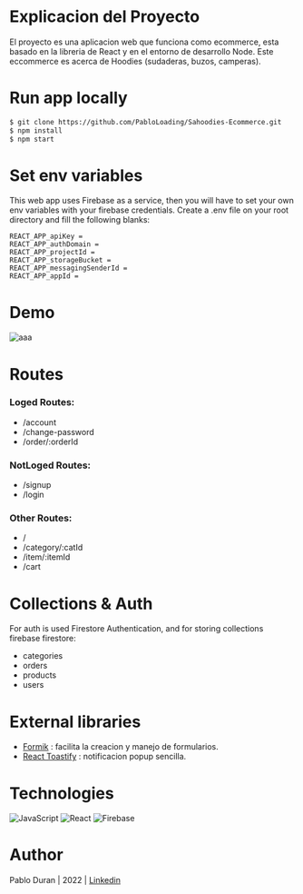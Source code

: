 # Explicacion del Proyecto
El proyecto es una aplicacion web que funciona como ecommerce, esta basado en la libreria de React y
en el entorno de desarrollo Node. Este eccommerce es acerca de Hoodies (sudaderas, buzos, camperas).

# Run app locally

```bash
$ git clone https://github.com/PabloLoading/Sahoodies-Ecommerce.git
$ npm install
$ npm start
```

# Set env variables
This web app uses Firebase as a service, then you will have to set your own env variables with your firebase 
credentials. Create a .env file on your root directory and fill the following blanks:
```
REACT_APP_apiKey =
REACT_APP_authDomain =
REACT_APP_projectId =
REACT_APP_storageBucket =
REACT_APP_messagingSenderId =
REACT_APP_appId =
```

# Demo
![aaa](https://user-images.githubusercontent.com/90655224/184688323-3c0e2222-2563-4fe1-b4ab-67d1641f03cd.gif)

# Routes

### Loged Routes:
- /account
- /change-password
- /order/:orderId

### NotLoged Routes:
- /signup
- /login

### Other Routes:
- /
- /category/:catId
- /item/:itemId
- /cart

 # Collections & Auth
 For auth is used Firestore Authentication, and for storing collections firebase firestore:
 - categories
 - orders
 - products
 - users
 

# External libraries
-  [Formik](https://formik.org/) : facilita la creacion y manejo de formularios. 
- [React Toastify](https://fkhadra.github.io/react-toastify/introduction/) : notificacion popup sencilla. 

# Technologies

![JavaScript](https://img.shields.io/badge/javascript-%23323330.svg?style=for-the-badge&logo=javascript&logoColor=%23F7DF1E)
![React](https://img.shields.io/badge/react-%2320232a.svg?style=for-the-badge&logo=react&logoColor=%2361DAFB)
![Firebase](https://img.shields.io/badge/Firebase-039BE5?style=for-the-badge&logo=Firebase&logoColor=white)

# Author
Pablo Duran | 2022 | [Linkedin](https://www.linkedin.com/in/pablo-dur%C3%A1n-b07a11220/)

